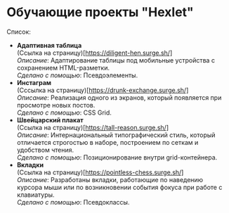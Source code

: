 # Обучающие проекты "Hexlet"

Список:
* __Адаптивная таблица__   
(Ссылка на страницу)[https://diligent-hen.surge.sh/]   
_Описание_: Адаптирование таблицы под мобильные устройства с сохранением HTML-разметки.  
_Сделано с помощью_: Псевдоэлементы.  
* __Инстаграм__  
(Сссылка на страницу)[https://drunk-exchange.surge.sh/]  
_Описание_: Реализация одного из экранов, который появляется при просмотре новых постов.  
_Сделано с помощью_: CSS Grid.  
* __Швейцарский плакат__  
(Ссылка на страницу)[https://tall-reason.surge.sh/]  
_Описание_: Интернациональный типографический стиль, который отличается строгостью в наборе, построением по сеткам и удобством чтения.  
_Сделано с помощью_: Позиционирование внутри grid-контейнера.  
* __Вкладки__  
(Ссылка на страницу)[https://pointless-chess.surge.sh/]  
_Описание_: Разработаны вкладки, работающие по наведению курсора мыши или по возникновении события фокуса при работе с клавиатуры.  
_Сделано с помощью_: Псевдоклассы.
